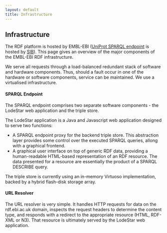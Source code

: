 ```yaml
---
layout: default
title: Infrastructure
---
```

## Infrastructure

The RDF platform is hosted by EMBL-EBI ([UniProt SPARQL endpoint](http://sparql.uniprot.org/) is hosted by [SIB](http://www.sib.swiss/)). This page gives an overview of the major components of the EMBL-EBI RDF infrastructure.

We serve all requests through a load-balanced redundant stack of software and hardware components. Thus, should a fault occur in one of the hardware or software components, service can be maintained. We use a virtualised infrastructure.


#### SPARQL Endpoint

The SPARQL endpoint comprises two separate software components - the LodeStar web application and the triple store.

The LodeStar application is a Java and Javascript web application designed to serve two functions:

* A SPARQL endpoint proxy for the backend triple store. This abstraction layer provides some control over the executed SPARQL queries, allong with a graphical frontend.
* A graphical user interface on top of generic RDF data, providing a human-readable HTML-based representation of an RDF resource. The data presented for a resource are essentially the product of a SPARQL DESCRIBE query.

The triple store is currently using an in-memory Virtuoso implementation, backed by a hybrid flash-disk storage array.

#### URL Resolver

The URL resolver is very simple. It handles HTTP requests for data on the rdf.ebi.ac.uk domain, inspects the request headers to determine the content type, and responds with a redirect to the appropriate resource (HTML, RDF-XML or N3). That resource is ultimately served by the LodeStar web application.

